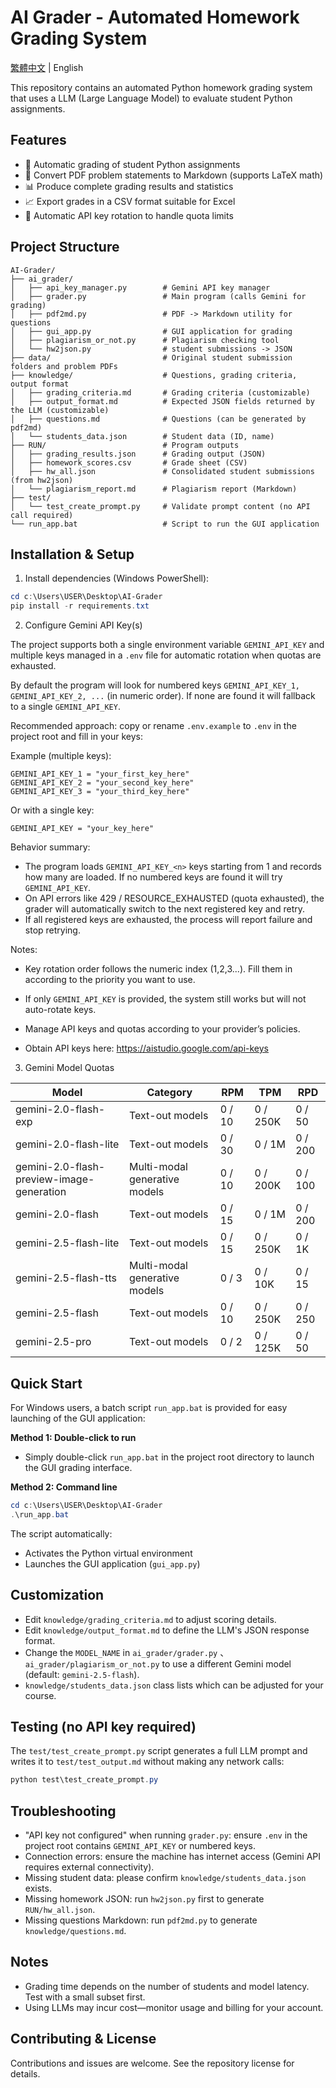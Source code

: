 # AI Grader - Automated Homework Grading System

[繁體中文](README_zh-TW.md) | English

This repository contains an automated Python homework grading system that uses a LLM (Large Language Model) to evaluate student Python assignments.

## Features

- 🤖 Automatic grading of student Python assignments
- 📝 Convert PDF problem statements to Markdown (supports LaTeX math)
- 📊 Produce complete grading results and statistics
- 📈 Export grades in a CSV format suitable for Excel
- 🔄 Automatic API key rotation to handle quota limits

## Project Structure

```
AI-Grader/
├── ai_grader/
│   ├── api_key_manager.py        # Gemini API key manager
│   ├── grader.py                 # Main program (calls Gemini for grading)
│   ├── pdf2md.py                 # PDF -> Markdown utility for questions
│   ├── gui_app.py                # GUI application for grading
│   ├── plagiarism_or_not.py      # Plagiarism checking tool
│   └── hw2json.py                # student submissions -> JSON
├── data/                         # Original student submission folders and problem PDFs
├── knowledge/                    # Questions, grading criteria, output format
│   ├── grading_criteria.md       # Grading criteria (customizable)
│   ├── output_format.md          # Expected JSON fields returned by the LLM (customizable)
│   ├── questions.md              # Questions (can be generated by pdf2md)
│   └── students_data.json        # Student data (ID, name)
├── RUN/                          # Program outputs
│   ├── grading_results.json      # Grading output (JSON)
│   ├── homework_scores.csv       # Grade sheet (CSV)
│   ├── hw_all.json               # Consolidated student submissions (from hw2json)
│   └── plagiarism_report.md      # Plagiarism report (Markdown)
├── test/
│   └── test_create_prompt.py     # Validate prompt content (no API call required)
└── run_app.bat                   # Script to run the GUI application
```

## Installation & Setup

1) Install dependencies (Windows PowerShell):

```powershell
cd c:\Users\USER\Desktop\AI-Grader
pip install -r requirements.txt
```

2) Configure Gemini API Key(s)

The project supports both a single environment variable `GEMINI_API_KEY` and multiple keys managed in a `.env` file for automatic rotation when quotas are exhausted.

By default the program will look for numbered keys `GEMINI_API_KEY_1, GEMINI_API_KEY_2, ...` (in numeric order). If none are found it will fallback to a single `GEMINI_API_KEY`.

Recommended approach: copy or rename `.env.example` to `.env` in the project root and fill in your keys:

Example (multiple keys):

```
GEMINI_API_KEY_1 = "your_first_key_here"
GEMINI_API_KEY_2 = "your_second_key_here"
GEMINI_API_KEY_3 = "your_third_key_here"
```

Or with a single key:

```
GEMINI_API_KEY = "your_key_here"
```

Behavior summary:
- The program loads `GEMINI_API_KEY_<n>` keys starting from 1 and records how many are loaded. If no numbered keys are found it will try `GEMINI_API_KEY`.
- On API errors like 429 / RESOURCE_EXHAUSTED (quota exhausted), the grader will automatically switch to the next registered key and retry.
- If all registered keys are exhausted, the process will report failure and stop retrying.

Notes:
- Key rotation order follows the numeric index (1,2,3...). Fill them in according to the priority you want to use.
- If only `GEMINI_API_KEY` is provided, the system still works but will not auto-rotate keys.
- Manage API keys and quotas according to your provider’s policies.

- Obtain API keys here: https://aistudio.google.com/api-keys

3) Gemini Model Quotas

| Model | Category | RPM | TPM | RPD |
|-------|----------|-----|-----|-----|
| gemini-2.0-flash-exp | Text-out models | 0 / 10 | 0 / 250K | 0 / 50 |
| gemini-2.0-flash-lite | Text-out models | 0 / 30 | 0 / 1M | 0 / 200 |
| gemini-2.0-flash-preview-image-generation | Multi-modal generative models | 0 / 10 | 0 / 200K | 0 / 100 |
| gemini-2.0-flash | Text-out models | 0 / 15 | 0 / 1M | 0 / 200 |
| gemini-2.5-flash-lite | Text-out models | 0 / 15 | 0 / 250K | 0 / 1K |
| gemini-2.5-flash-tts | Multi-modal generative models | 0 / 3 | 0 / 10K | 0 / 15 |
| gemini-2.5-flash | Text-out models | 0 / 10 | 0 / 250K | 0 / 250 |
| gemini-2.5-pro | Text-out models | 0 / 2 | 0 / 125K | 0 / 50 |

## Quick Start

For Windows users, a batch script `run_app.bat` is provided for easy launching of the GUI application:

**Method 1: Double-click to run**
- Simply double-click `run_app.bat` in the project root directory to launch the GUI grading interface.

**Method 2: Command line**
```powershell
cd c:\Users\USER\Desktop\AI-Grader
.\run_app.bat
```

The script automatically:
- Activates the Python virtual environment
- Launches the GUI application (`gui_app.py`)

## Customization

- Edit `knowledge/grading_criteria.md` to adjust scoring details.
- Edit `knowledge/output_format.md` to define the LLM's JSON response format.
- Change the `MODEL_NAME` in `ai_grader/grader.py` 、`ai_grader/plagiarism_or_not.py` to use a different Gemini model (default: `gemini-2.5-flash`).
- `knowledge/students_data.json` class lists which can be adjusted for your course.

## Testing (no API key required)

The `test/test_create_prompt.py` script generates a full LLM prompt and writes it to `test/test_output.md` without making any network calls:

```powershell
python test\test_create_prompt.py
```

## Troubleshooting

- "API key not configured" when running `grader.py`: ensure `.env` in the project root contains `GEMINI_API_KEY` or numbered keys.
- Connection errors: ensure the machine has internet access (Gemini API requires external connectivity).
- Missing student data: please confirm `knowledge/students_data.json` exists.
- Missing homework JSON: run `hw2json.py` first to generate `RUN/hw_all.json`.
- Missing questions Markdown: run `pdf2md.py` to generate `knowledge/questions.md`.

## Notes

- Grading time depends on the number of students and model latency. Test with a small subset first.
- Using LLMs may incur cost—monitor usage and billing for your account.

## Contributing & License

Contributions and issues are welcome. See the repository license for details.